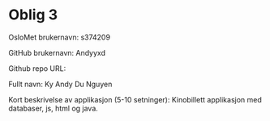 Oblig 3
=======
OsloMet brukernavn: s374209

GitHub brukernavn: Andyyxd

Github repo URL: 

Fullt navn: Ky Andy Du Nguyen

Kort beskrivelse av applikasjon (5-10 setninger):
Kinobillett applikasjon med databaser, js, html og java.